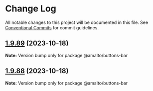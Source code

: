# Change Log

All notable changes to this project will be documented in this file.
See [Conventional Commits](https://conventionalcommits.org) for commit guidelines.

## [1.9.89](https://github.com/amalto/platform6-ui-components/compare/@amalto/buttons-bar@1.9.88...@amalto/buttons-bar@1.9.89) (2023-10-18)

**Note:** Version bump only for package @amalto/buttons-bar

## [1.9.88](https://github.com/amalto/platform6-ui-components/compare/@amalto/buttons-bar@1.9.87...@amalto/buttons-bar@1.9.88) (2023-10-18)

**Note:** Version bump only for package @amalto/buttons-bar

